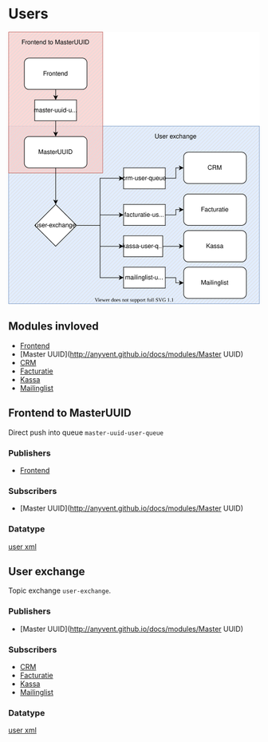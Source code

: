 # Users
![user diagram](./img/user_create.svg)

## Modules invloved
- [Frontend](http://anyvent.github.io/docs/modules/Frontend)
- [Master UUID](http://anyvent.github.io/docs/modules/Master UUID)
- [CRM](http://anyvent.github.io/docs/modules/CRM)
- [Facturatie](http://anyvent.github.io/docs/modules/Facturatie)
- [Kassa](http://anyvent.github.io/docs/modules/Kassa)
- [Mailinglist](http://anyvent.github.io/docs/modules/Mailinglist)

## Frontend to MasterUUID
Direct push into queue `master-uuid-user-queue`

### Publishers
- [Frontend](http://anyvent.github.io/docs/modules/Frontend)

### Subscribers
- [Master UUID](http://anyvent.github.io/docs/modules/Master UUID)

### Datatype
[user xml](https://anyvent.github.io/docs/architecture/XML/#user)

## User exchange
Topic exchange `user-exchange`.

### Publishers
- [Master UUID](http://anyvent.github.io/docs/modules/Master UUID)

### Subscribers
- [CRM](http://anyvent.github.io/docs/modules/CRM)
- [Facturatie](http://anyvent.github.io/docs/modules/Facturatie)
- [Kassa](http://anyvent.github.io/docs/modules/Kassa)
- [Mailinglist](http://anyvent.github.io/docs/modules/Mailinglist)

### Datatype
[user xml](https://anyvent.github.io/docs/architecture/XML/#user)
